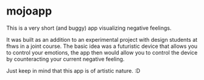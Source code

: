 # mojoapp

This is a very short (and buggy) app visualizing negative feelings.

It was built as an addition to an experimental project with design students at fhws in a joint course. 
The basic idea was a futuristic device that allows you to control your emotions, the app then would allow you to control the device by counteracting your current negative feeling.

Just keep in mind that this app is of artistic nature. :D
